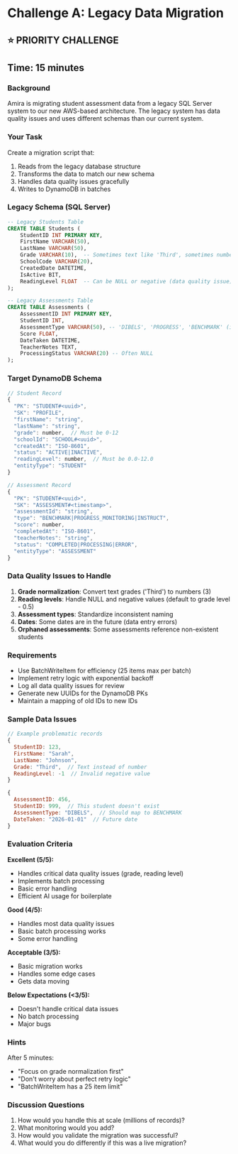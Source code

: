 # Challenge A: Legacy Data Migration
## ⭐ PRIORITY CHALLENGE
## Time: 15 minutes

### Background

Amira is migrating student assessment data from a legacy SQL Server system to our new AWS-based architecture. The legacy system has data quality issues and uses different schemas than our current system.

### Your Task

Create a migration script that:
1. Reads from the legacy database structure
2. Transforms the data to match our new schema
3. Handles data quality issues gracefully
4. Writes to DynamoDB in batches

### Legacy Schema (SQL Server)

```sql
-- Legacy Students Table
CREATE TABLE Students (
    StudentID INT PRIMARY KEY,
    FirstName VARCHAR(50),
    LastName VARCHAR(50),
    Grade VARCHAR(10),  -- Sometimes text like 'Third', sometimes numbers like '3'
    SchoolCode VARCHAR(20),
    CreatedDate DATETIME,
    IsActive BIT,
    ReadingLevel FLOAT  -- Can be NULL or negative (data quality issue)
);

-- Legacy Assessments Table  
CREATE TABLE Assessments (
    AssessmentID INT PRIMARY KEY,
    StudentID INT,
    AssessmentType VARCHAR(50), -- 'DIBELS', 'PROGRESS', 'BENCHMARK' (inconsistent)
    Score FLOAT,
    DateTaken DATETIME,
    TeacherNotes TEXT,
    ProcessingStatus VARCHAR(20) -- Often NULL
);
```

### Target DynamoDB Schema

```javascript
// Student Record
{
  "PK": "STUDENT#<uuid>",
  "SK": "PROFILE",
  "firstName": "string",
  "lastName": "string", 
  "grade": number,  // Must be 0-12
  "schoolId": "SCHOOL#<uuid>",
  "createdAt": "ISO-8601",
  "status": "ACTIVE|INACTIVE",
  "readingLevel": number,  // Must be 0.0-12.0
  "entityType": "STUDENT"
}

// Assessment Record
{
  "PK": "STUDENT#<uuid>",
  "SK": "ASSESSMENT#<timestamp>",
  "assessmentId": "string",
  "type": "BENCHMARK|PROGRESS_MONITORING|INSTRUCT",
  "score": number,
  "completedAt": "ISO-8601",
  "teacherNotes": "string",
  "status": "COMPLETED|PROCESSING|ERROR",
  "entityType": "ASSESSMENT"
}
```

### Data Quality Issues to Handle

1. **Grade normalization**: Convert text grades ('Third') to numbers (3)
2. **Reading levels**: Handle NULL and negative values (default to grade level - 0.5)
3. **Assessment types**: Standardize inconsistent naming
4. **Dates**: Some dates are in the future (data entry errors)
5. **Orphaned assessments**: Some assessments reference non-existent students

### Requirements

- Use BatchWriteItem for efficiency (25 items max per batch)
- Implement retry logic with exponential backoff
- Log all data quality issues for review
- Generate new UUIDs for the DynamoDB PKs
- Maintain a mapping of old IDs to new IDs

### Sample Data Issues

```javascript
// Example problematic records
{
  StudentID: 123,
  FirstName: "Sarah",
  LastName: "Johnson",
  Grade: "Third",  // Text instead of number
  ReadingLevel: -1  // Invalid negative value
}

{
  AssessmentID: 456,
  StudentID: 999,  // This student doesn't exist
  AssessmentType: "DIBELS",  // Should map to BENCHMARK
  DateTaken: "2026-01-01"  // Future date
}
```

### Evaluation Criteria

**Excellent (5/5):**
- Handles critical data quality issues (grade, reading level)
- Implements batch processing
- Basic error handling
- Efficient AI usage for boilerplate

**Good (4/5):**
- Handles most data quality issues
- Basic batch processing works
- Some error handling

**Acceptable (3/5):**
- Basic migration works
- Handles some edge cases
- Gets data moving

**Below Expectations (<3/5):**
- Doesn't handle critical data issues
- No batch processing
- Major bugs

### Hints

After 5 minutes:
- "Focus on grade normalization first"
- "Don't worry about perfect retry logic"
- "BatchWriteItem has a 25 item limit"

### Discussion Questions

1. How would you handle this at scale (millions of records)?
2. What monitoring would you add?
3. How would you validate the migration was successful?
4. What would you do differently if this was a live migration?
